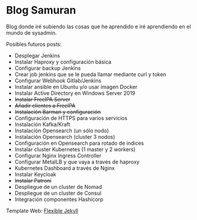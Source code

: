 # Blog Samuran

Blog donde iré subiendo las cosas que he aprendido e iré aprendiendo en el mundo de sysadmin.

Posibles futuros posts:

- Desplegar Jenkins
- Instalar Haproxy y configuración básica
- Configurar backup Jenkins
- Crear job jenkins que se le pueda llamar mediante curl y token
- Configurar Webhook Gitlab/Jenkins
- Instalar ansible en Ubuntu y/o usar imagen Docker
- Instalar Active Directory en Windows Server 2019
- ~~Instalar FreeIPA Server~~
- ~~Añadir clientes a FreeIPA~~
- ~~Instalación Barman y configuración~~
- Configuración de HTTPS para varios servicios
- Instalación Kafka/Kraft
- Instalación Opensearch (un sólo nodo)
- Instalación Opensearch (cluster 3 nodos)
- Configuración en Opensearch para rotado de indices
- Instalar cluster Kubernetes (1 master y 2 workers)
- Configurar Nginx Ingress Controller
- Configurar MetalLB y que vaya a través de haproxy
- Kubernetes Dashboard a través de Nginx
- Instalar Keycloak
- ~~Instalar Patroni~~
- Despliegue de un cluster de Nomad
- Despliegue de un cluster de Consul
- Integración componentes Hashicorp

Template Web: [Flexible Jekyll](https://github.com/artemsheludko/flexible-jekyll)
